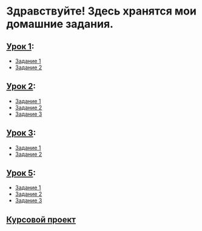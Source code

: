 # Здравствуйте! Здесь хранятся мои домашние задания.

## [Урок 1](1):
- [Задание 1]()
- [Задание 2]()
## [Урок 2](2):
- [Задание 1]()
- [Задание 2]()
- [Задание 3]()
## [Урок 3](3):
- [Задание 1]()
- [Задание 2]()

## [Урок 5](5):
- [Задание 1]()
- [Задание 2]()
- [Задание 3]()

## [Курсовой проект]()

